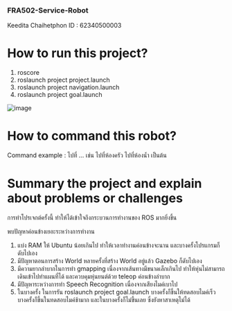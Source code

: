 ### FRA502-Service-Robot
Keedita Chaihetphon ID : 62340500003

# How to run this project?
1. roscore
2. roslaunch project project.launch
3. roslaunch project navigation.launch
4. roslaunch project goal.launch

![image](https://user-images.githubusercontent.com/78614938/145610787-56b789b5-912e-4493-a74c-4b61cf5d103e.png)

# How to command this robot?
Command example : ไปที่ ...
เช่น ไปที่ห้องครัว ไปที่ห้องน้ำ เป็นต้น

# Summary the project and explain about problems or challenges 
  การทำโปรเจกต์ครั้งนี้ ทำให้ได้เข้าใจถึงกระบวนการทำงานของ ROS มากยิ่งขึ้น 
  
  พบปัญหาค่อนข้างเยอะระหว่างการทำงาน
  1. แบ่ง RAM ให้ Ubuntu น้อยเกินไป ทำให้เวลาทำงานค่อนข้างจะนาน และบางครั้งโปรแกรมก็ดับไปเอง
  2. มีปัญหาตอนการสร้าง World หลายครั้งที่สร้าง World อยู่แล้ว Gazebo ก็ดับไปเอง
  3. มีความยากลำบากในการทำ gmapping เนื่องจากเส้นทางมีขนาดเล็กเกินไป ทำให้หุ่นไม่สามารถเดินเข้าไปทำแผนที่ได้ และควบคุมหุ่นยนต์ด้วย teleop ค่อนข้างลำบาก
  4. มีปัญหาระหว่างการทำ Speech Recognition เนื่องจากเสียงไมค์เบาไป
  5. ในบางครั้ง ในการรัน roslaunch project goal.launch บางครั้งก็ขึ้นให้ทดสอบไมค์เร็ว บางครั้งก็ขึ้นในทดสอบไมค์ช้ามาก และในบางครั้งก็ไม่ขึ้นเลย ซึ่งยังหาสาเหตุไม่ได้
  
